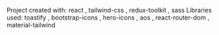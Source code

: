 Project created with: react , tailwind-css , redux-toolkit , sass
Libraries used: toastify , bootstrap-icons , hero-icons , aos , react-router-dom , material-tailwind

